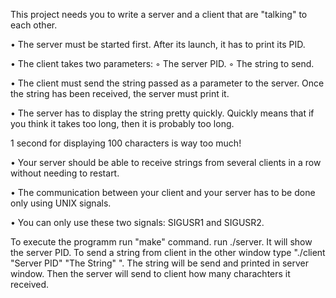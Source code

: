 This project needs you to write a server and a client that are "talking" to each other.

• The server must be started first. After its launch, it has to print its PID.

• The client takes two parameters:
  ◦ The server PID.
  ◦ The string to send.
  
• The client must send the string passed as a parameter to the server.
Once the string has been received, the server must print it.

• The server has to display the string pretty quickly. Quickly means that if you think
it takes too long, then it is probably too long.

1 second for displaying 100 characters is way too much!

• Your server should be able to receive strings from several clients in a row without
needing to restart.

• The communication between your client and your server has to be done only using
UNIX signals.

• You can only use these two signals: SIGUSR1 and SIGUSR2.

To execute the programm run "make" command. run ./server. It will show the server PID. To send a string from client in the other window type "./client "Server PID" "The String" ". The string will be send and printed in server window. Then the server will send to client how many charachters it received.
